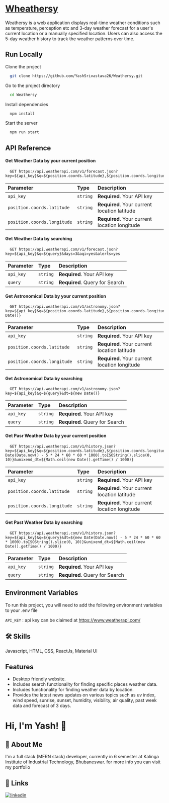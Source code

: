 
# [Wheathersy](https://yashsrivastava26.github.io/Weathersy/)

Weathersy is a web application displays real-time weather conditions such as temperature, perception etc and 3-day weather forecast for a user's current location or a manually specified location.
Users can also access the 5-day weather history to track the weather patterns over time.


## Run Locally

Clone the project

```bash
  git clone https://github.com/YashSrivastava26/Weathersy.git
```

Go to the project directory

```bash
  cd Weathersy
```

Install dependencies

```bash
  npm install
```

Start the server

```bash
  npm run start
```


## API Reference

#### Get Weather Data by your current position

```http
  GET https://api.weatherapi.com/v1/forecast.json?key=${api_key}&q=${position.coords.latitude},${position.coords.longitude}&days=3&aqi=yes&alerts=yes
```

| Parameter | Type     | Description                |
| :-------- | :------- | :------------------------- |
| `api_key` | `string` | **Required**. Your API key |
| `position.coords.latitude` | `string` | **Required**. Your current location latitude |
| `position.coords.longitude` | `string` | **Required**. Your current location longitude |


#### Get Weather Data by searching

```http
  GET https://api.weatherapi.com/v1/forecast.json?key=${api_key}&q=${query}&days=3&aqi=yes&alerts=yes
```

| Parameter | Type     | Description                |
| :-------- | :------- | :------------------------- |
| `api_key` | `string` | **Required**. Your API key |
| `query` | `string` | **Required**. Query for Search |



#### Get Astronomical Data by your current position

```http
  GET https://api.weatherapi.com/v1/astronomy.json?key=${api_key}&q=${position.coords.latitude},${position.coords.longitude}&dt=${new Date()}
```

| Parameter | Type     | Description                |
| :-------- | :------- | :------------------------- |
| `api_key` | `string` | **Required**. Your API key |
| `position.coords.latitude` | `string` | **Required**. Your current location latitude |
| `position.coords.longitude` | `string` | **Required**. Your current location longitude |


#### Get Astronomical Data by searching

```http
  GET https://api.weatherapi.com/v1/astronomy.json?key=${api_key}&q=${query}&dt=${new Date()}
```

| Parameter | Type     | Description                |
| :-------- | :------- | :------------------------- |
| `api_key` | `string` | **Required**. Your API key |
| `query` | `string` | **Required**. Query for Search |


#### Get Pasr Weather Data by your current position

```http
  GET https://api.weatherapi.com/v1/history.json?key=${api_key}&q=${position.coords.latitude},${position.coords.longitude}&dt=${new Date(Date.now() - 5 * 24 * 60 * 60 * 1000).toISOString().slice(0, 10)}&unixend_dt=${Math.ceil(new Date().getTime() / 1000)}
```

| Parameter | Type     | Description                |
| :-------- | :------- | :------------------------- |
| `api_key` | `string` | **Required**. Your API key |
| `position.coords.latitude` | `string` | **Required**. Your current location latitude |
| `position.coords.longitude` | `string` | **Required**. Your current location longitude |


#### Get Past Weather Data by searching

```http
  GET https://api.weatherapi.com/v1/history.json?key=${api_key}&q=${query}&dt=${new Date(Date.now() - 5 * 24 * 60 * 60 * 1000).toISOString().slice(0, 10)}&unixend_dt=${Math.ceil(new Date().getTime() / 1000)}
```

| Parameter | Type     | Description                |
| :-------- | :------- | :------------------------- |
| `api_key` | `string` | **Required**. Your API key |
| `query` | `string` | **Required**. Query for Search |


## Environment Variables

To run this project, you will need to add the following environment variables to your .env file

`API_KEY` : api key can be claimed at https://www.weatherapi.com/


## 🛠 Skills
Javascript, HTML, CSS, ReactJs, Material UI


## Features

- Desktop friendly website.
- Includes search functionality for finding specific places weather data.
- Includes functionality for finding weather data by location.
- Provides the latest news updates on various topics such as uv index, wind speed, sunrise, sunset, humidity, visibility, air quality, past week data and forecast of 3 days.
# Hi, I'm Yash! 👋


## 🚀 About Me
I'm a full stack (MERN stack) developer, currently in 6 semester at Kalinga Institute of Industrial Technology, Bhubaneswar. for more info you can visit my portfolio


## 🔗 Links

[![linkedin](https://img.shields.io/badge/linkedin-0A66C2?style=for-the-badge&logo=linkedin&logoColor=white)](https://www.linkedin.com/in/yashsrivastava2603/)



